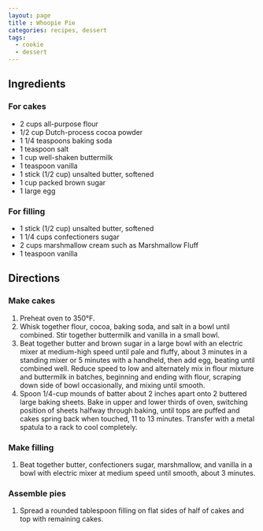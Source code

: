 ```yaml
---
layout: page
title : Whoopie Pie
categories: recipes, dessert
tags:
  - cookie
  - dessert
---
```


## Ingredients

### For cakes

* 2 cups all-purpose flour
* 1/2 cup Dutch-process cocoa powder
* 1 1/4 teaspoons baking soda
* 1 teaspoon salt
* 1 cup well-shaken buttermilk
* 1 teaspoon vanilla
* 1 stick (1/2 cup) unsalted butter, softened
* 1 cup packed brown sugar
* 1 large egg

### For filling

* 1 stick (1/2 cup) unsalted butter, softened
* 1 1/4 cups confectioners sugar
* 2 cups marshmallow cream such as Marshmallow Fluff
* 1 teaspoon vanilla

## Directions

### Make cakes

1. Preheat oven to 350°F.
2. Whisk together flour, cocoa, baking soda, and salt in a bowl until combined. Stir together buttermilk and vanilla in a small bowl.
3. Beat together butter and brown sugar in a large bowl with an electric mixer at medium-high speed until pale and fluffy, about 3 minutes in a standing mixer or 5 minutes with a handheld, then add egg, beating until combined well. Reduce speed to low and alternately mix in flour mixture and buttermilk in batches, beginning and ending with flour, scraping down side of bowl occasionally, and mixing until smooth.
4. Spoon 1/4-cup mounds of batter about 2 inches apart onto 2 buttered large baking sheets. Bake in upper and lower thirds of oven, switching position of sheets halfway through baking, until tops are puffed and cakes spring back when touched, 11 to 13 minutes. Transfer with a metal spatula to a rack to cool completely.

### Make filling

1. Beat together butter, confectioners sugar, marshmallow, and vanilla in a bowl with electric mixer at medium speed until smooth, about 3 minutes.

### Assemble pies

1. Spread a rounded tablespoon filling on flat sides of half of cakes and top with remaining cakes.

